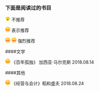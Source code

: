 ### 下面是阅读过的书目

![不推荐](./icon/soso.png) 不推荐

![推荐](./icon/nice.png) 表示推荐  

![强烈推荐](./icon/nice.png) ![强烈推荐](./icon/nice.png)  强烈推荐


####文学

![百年孤独](./icon/nice.png) 《百年孤独》 加西亚·马尔克斯 2018.08.14

####其他

![经营与会计](./icon/nice.png) 《经营与会计》稻和盛夫 2018.08.24